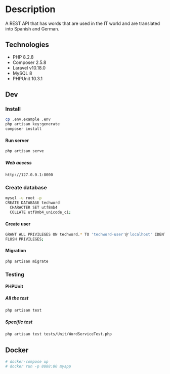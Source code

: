 # Description

A REST API that has words that are used in the IT world and are translated into Spanish and German.

## Technologies

-   PHP 8.2.8
-   Composer 2.5.8
-   Laravel v10.18.0
-   MySQL 8
-   PHPUnit 10.3.1

## Dev

### Install

```bash
cp .env.example .env
php artisan key:generate
composer install
```

#### Run server

```bash
php artisan serve
```

##### Web access

```
http://127.0.0.1:8000
```

### Create database

```bash
mysql -u root -p
CREATE DATABASE techword
  CHARACTER SET utf8mb4
  COLLATE utf8mb4_unicode_ci;
```

#### Create user

```bash
GRANT ALL PRIVILEGES ON techword.* TO 'techword-user'@'localhost' IDENTIFIED BY 'xxxxxx';
FLUSH PRIVILEGES;
```

#### Migration

```bash
php artisan migrate
```

### Testing

#### PHPUnit

##### All the test

```bash
php artisan test
```

##### Specific test

```bash
php artisan test tests/Unit/WordServiceTest.php
```

## Docker

```bash
# docker-compose up
# docker run -p 8888:80 myapp
```
